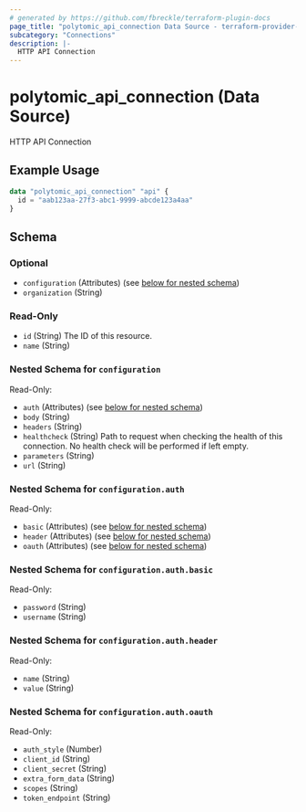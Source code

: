 ```yaml
---
# generated by https://github.com/fbreckle/terraform-plugin-docs
page_title: "polytomic_api_connection Data Source - terraform-provider-polytomic"
subcategory: "Connections"
description: |-
  HTTP API Connection
---
```


# polytomic_api_connection (Data Source)

HTTP API Connection

## Example Usage

```terraform
data "polytomic_api_connection" "api" {
  id = "aab123aa-27f3-abc1-9999-abcde123a4aa"
}
```

<!-- schema generated by tfplugindocs -->
## Schema

### Optional

- `configuration` (Attributes) (see [below for nested schema](#nestedatt--configuration))
- `organization` (String)

### Read-Only

- `id` (String) The ID of this resource.
- `name` (String)

<a id="nestedatt--configuration"></a>
### Nested Schema for `configuration`

Read-Only:

- `auth` (Attributes) (see [below for nested schema](#nestedatt--configuration--auth))
- `body` (String)
- `headers` (String)
- `healthcheck` (String) Path to request when checking the health of this connection. No health check will be performed if left empty.
- `parameters` (String)
- `url` (String)

<a id="nestedatt--configuration--auth"></a>
### Nested Schema for `configuration.auth`

Read-Only:

- `basic` (Attributes) (see [below for nested schema](#nestedatt--configuration--auth--basic))
- `header` (Attributes) (see [below for nested schema](#nestedatt--configuration--auth--header))
- `oauth` (Attributes) (see [below for nested schema](#nestedatt--configuration--auth--oauth))

<a id="nestedatt--configuration--auth--basic"></a>
### Nested Schema for `configuration.auth.basic`

Read-Only:

- `password` (String)
- `username` (String)


<a id="nestedatt--configuration--auth--header"></a>
### Nested Schema for `configuration.auth.header`

Read-Only:

- `name` (String)
- `value` (String)


<a id="nestedatt--configuration--auth--oauth"></a>
### Nested Schema for `configuration.auth.oauth`

Read-Only:

- `auth_style` (Number)
- `client_id` (String)
- `client_secret` (String)
- `extra_form_data` (String)
- `scopes` (String)
- `token_endpoint` (String)


